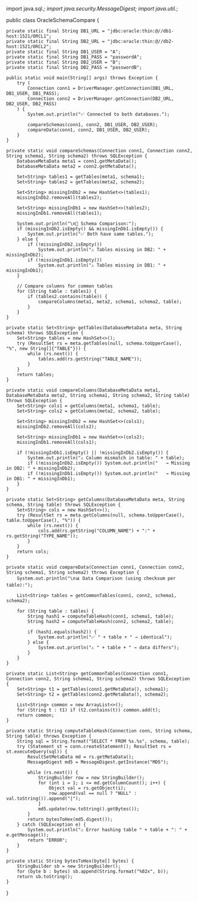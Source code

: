 import java.sql.*;
import java.security.MessageDigest;
import java.util.*;

public class OracleSchemaCompare {

    private static final String DB1_URL = "jdbc:oracle:thin:@//db1-host:1521/ORCL1";
    private static final String DB2_URL = "jdbc:oracle:thin:@//db2-host:1521/ORCL2";
    private static final String DB1_USER = "A";
    private static final String DB1_PASS = "passwordA";
    private static final String DB2_USER = "B";
    private static final String DB2_PASS = "passwordB";

    public static void main(String[] args) throws Exception {
        try (
            Connection conn1 = DriverManager.getConnection(DB1_URL, DB1_USER, DB1_PASS);
            Connection conn2 = DriverManager.getConnection(DB2_URL, DB2_USER, DB2_PASS)
        ) {
            System.out.println("✅ Connected to both databases.");

            compareSchemas(conn1, conn2, DB1_USER, DB2_USER);
            compareData(conn1, conn2, DB1_USER, DB2_USER);
        }
    }

    private static void compareSchemas(Connection conn1, Connection conn2, String schema1, String schema2) throws SQLException {
        DatabaseMetaData meta1 = conn1.getMetaData();
        DatabaseMetaData meta2 = conn2.getMetaData();

        Set<String> tables1 = getTables(meta1, schema1);
        Set<String> tables2 = getTables(meta2, schema2);

        Set<String> missingInDb2 = new HashSet<>(tables1);
        missingInDb2.removeAll(tables2);

        Set<String> missingInDb1 = new HashSet<>(tables2);
        missingInDb1.removeAll(tables1);

        System.out.println("\n🧩 Schema Comparison:");
        if (missingInDb2.isEmpty() && missingInDb1.isEmpty()) {
            System.out.println("✅ Both have same tables.");
        } else {
            if (!missingInDb2.isEmpty())
                System.out.println("⚠️ Tables missing in DB2: " + missingInDb2);
            if (!missingInDb1.isEmpty())
                System.out.println("⚠️ Tables missing in DB1: " + missingInDb1);
        }

        // Compare columns for common tables
        for (String table : tables1) {
            if (tables2.contains(table)) {
                compareColumns(meta1, meta2, schema1, schema2, table);
            }
        }
    }

    private static Set<String> getTables(DatabaseMetaData meta, String schema) throws SQLException {
        Set<String> tables = new HashSet<>();
        try (ResultSet rs = meta.getTables(null, schema.toUpperCase(), "%", new String[]{"TABLE"})) {
            while (rs.next()) {
                tables.add(rs.getString("TABLE_NAME"));
            }
        }
        return tables;
    }

    private static void compareColumns(DatabaseMetaData meta1, DatabaseMetaData meta2, String schema1, String schema2, String table) throws SQLException {
        Set<String> cols1 = getColumns(meta1, schema1, table);
        Set<String> cols2 = getColumns(meta2, schema2, table);

        Set<String> missingInDb2 = new HashSet<>(cols1);
        missingInDb2.removeAll(cols2);

        Set<String> missingInDb1 = new HashSet<>(cols2);
        missingInDb1.removeAll(cols1);

        if (!missingInDb1.isEmpty() || !missingInDb2.isEmpty()) {
            System.out.println("⚠️ Column mismatch in table: " + table);
            if (!missingInDb2.isEmpty()) System.out.println("   → Missing in DB2: " + missingInDb2);
            if (!missingInDb1.isEmpty()) System.out.println("   → Missing in DB1: " + missingInDb1);
        }
    }

    private static Set<String> getColumns(DatabaseMetaData meta, String schema, String table) throws SQLException {
        Set<String> cols = new HashSet<>();
        try (ResultSet rs = meta.getColumns(null, schema.toUpperCase(), table.toUpperCase(), "%")) {
            while (rs.next()) {
                cols.add(rs.getString("COLUMN_NAME") + ":" + rs.getString("TYPE_NAME"));
            }
        }
        return cols;
    }

    private static void compareData(Connection conn1, Connection conn2, String schema1, String schema2) throws Exception {
        System.out.println("\n📊 Data Comparison (using checksum per table):");

        List<String> tables = getCommonTables(conn1, conn2, schema1, schema2);

        for (String table : tables) {
            String hash1 = computeTableHash(conn1, schema1, table);
            String hash2 = computeTableHash(conn2, schema2, table);

            if (hash1.equals(hash2)) {
                System.out.println("✅ " + table + " → identical");
            } else {
                System.out.println("⚠️ " + table + " → data differs");
            }
        }
    }

    private static List<String> getCommonTables(Connection conn1, Connection conn2, String schema1, String schema2) throws SQLException {
        Set<String> t1 = getTables(conn1.getMetaData(), schema1);
        Set<String> t2 = getTables(conn2.getMetaData(), schema2);

        List<String> common = new ArrayList<>();
        for (String t : t1) if (t2.contains(t)) common.add(t);
        return common;
    }

    private static String computeTableHash(Connection conn, String schema, String table) throws Exception {
        String sql = String.format("SELECT * FROM %s.%s", schema, table);
        try (Statement st = conn.createStatement(); ResultSet rs = st.executeQuery(sql)) {
            ResultSetMetaData md = rs.getMetaData();
            MessageDigest md5 = MessageDigest.getInstance("MD5");

            while (rs.next()) {
                StringBuilder row = new StringBuilder();
                for (int i = 1; i <= md.getColumnCount(); i++) {
                    Object val = rs.getObject(i);
                    row.append(val == null ? "NULL" : val.toString()).append("|");
                }
                md5.update(row.toString().getBytes());
            }
            return bytesToHex(md5.digest());
        } catch (SQLException e) {
            System.out.println("⚠️ Error hashing table " + table + ": " + e.getMessage());
            return "ERROR";
        }
    }

    private static String bytesToHex(byte[] bytes) {
        StringBuilder sb = new StringBuilder();
        for (byte b : bytes) sb.append(String.format("%02x", b));
        return sb.toString();
    }
}
